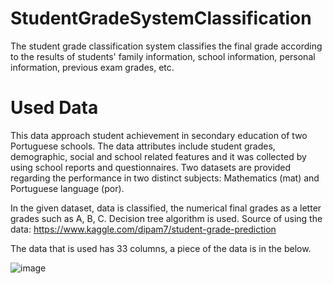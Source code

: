 # StudentGradeSystemClassification

The student grade classification system classifies the final grade according to the results of students' family information, school information, personal information, previous exam grades, etc.

# Used Data

This data approach student achievement in secondary education of two Portuguese schools. The data attributes include student grades, demographic, social and school related features and it  was collected by using school reports and questionnaires. Two datasets are provided regarding the performance in two distinct subjects: Mathematics (mat) and Portuguese language (por).

In the given dataset, data is classified, the numerical final grades as a letter grades such as A, B, C. Decision tree algorithm is used.
Source of using the data: https://www.kaggle.com/dipam7/student-grade-prediction


The data that is used has 33 columns, a piece of the data is in the below.

![image](https://user-images.githubusercontent.com/50169967/110218354-bc695000-7eb9-11eb-9a53-c0c88bc066c6.png)


